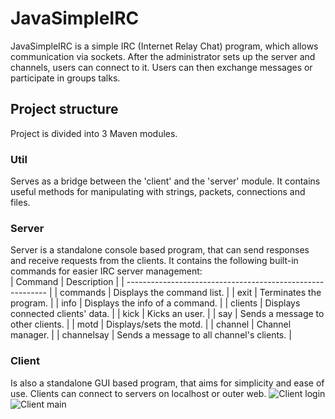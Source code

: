 # JavaSimpleIRC
JavaSimpleIRC is a simple IRC (Internet Relay Chat) program, which allows communication via sockets. After the administrator sets up the server and channels, users can connect to it. Users can then exchange messages or participate in groups talks.

## Project structure
Project is divided into 3 Maven modules.

### Util
Serves as a bridge between the 'client' and the 'server' module. It contains useful methods for manipulating with strings, packets, connections and files.
    
### Server
Server is a standalone console based program, that can send responses and receive requests from the clients. It contains the following built-in commands for easier IRC server management:  
| Command      | Description                                 |
| ---------------------------------------------------------- |
| commands     | Displays the command list.                  |
| exit         | Terminates the program.                     |
| info         | Displays the info of a command.             |
| clients      | Displays connected clients' data.           |
| kick         | Kicks an user.                              |
| say          | Sends a message to other clients.           |
| motd         | Displays/sets the motd.                     |
| channel      | Channel manager.                            |
| channelsay   | Sends a message to all channel's clients.   |

### Client
Is also a standalone GUI based program, that aims for simplicity and ease of use. Clients can connect to servers on localhost or outer web.
![Client login](https://i.imgur.com/a4JlBQ7.png)
![Client main](https://i.imgur.com/geSYkLt.png)